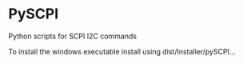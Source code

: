 # PySCPI
Python scripts for SCPI I2C commands

To install the windows executable install using dist/Installer/pySCPI...
